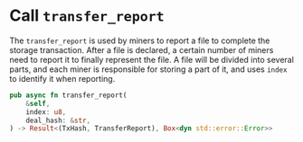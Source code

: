 # Call `transfer_report`

The `transfer_report` is used by miners to report a file to complete the storage transaction. After a file is declared, a certain number of miners need to report it to finally represent the file. A file will be divided into several parts, and each miner is responsible for storing a part of it, and uses `index` to identify it when reporting.


```rust
pub async fn transfer_report(
    &self,
    index: u8,
    deal_hash: &str,
) -> Result<(TxHash, TransferReport), Box<dyn std::error::Error>>
```